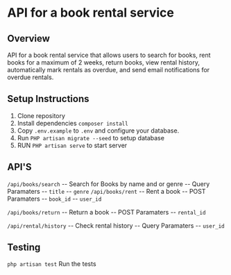 #  API for a book rental service

## Overview
API for a book rental service that allows users to search for books, rent books for a 
maximum of 2 weeks, return books, view rental history, automatically mark rentals as 
overdue, and send email notifications for overdue rentals.

## Setup Instructions
1. Clone repository
2. Install dependencies `composer install`
3. Copy `.env.example` to `.env` and configure your database.
4. Run `PHP artisan migrate --seed` to setup database
5. RUN  `PHP artisan serve` to start server

## API'S
`/api/books/search` -- Search for Books by name and or genre
             -- Query Paramaters
             -- `title`
             -- `genre`
`/api/books/rent` -- Rent a book
             -- POST Paramaters
             -- `book_id`
             -- `user_id`
        
`/api/books/return` -- Return a book
             -- POST Paramaters
             -- `rental_id`

`/api/rental/history` -- Check rental history
             -- Query Paramaters
             -- `user_id`
             

## Testing
`php artisan test`  Run the tests 